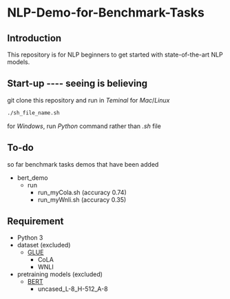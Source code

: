 # NLP-Demo-for-Benchmark-Tasks

## Introduction

This repository is for NLP beginners to get started with state-of-the-art NLP models.

## Start-up ---- seeing is believing

git clone this repository and run in *Teminal* for *Mac*/*Linux*
```bash
./sh_file_name.sh
```

for *Windows*, run *Python* command rather than *.sh* file

## To-do

so far benchmark tasks demos that have been added
 - bert_demo
   - run
     - run_myCola.sh (accuracy 0.74)
     - run_myWnli.sh (accuracy 0.35)

## Requirement

 - Python 3
 - dataset (excluded)
   - [GLUE](https://gluebenchmark.com/tasks)
      - CoLA
      - WNLI
 - pretraining models (excluded)
   - [BERT](https://github.com/google-research/bert)
      - uncased_L-8_H-512_A-8
